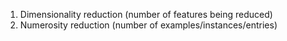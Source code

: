 1. Dimensionality reduction (number of features being reduced)
2. Numerosity reduction (number of examples/instances/entries)